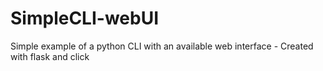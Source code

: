 # SimpleCLI-webUI
Simple example of a python CLI with an available web interface - Created with flask and click
